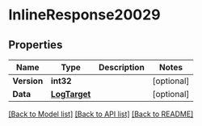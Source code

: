 # InlineResponse20029

## Properties

Name | Type | Description | Notes
------------ | ------------- | ------------- | -------------
**Version** | **int32** |  | [optional] 
**Data** | [**LogTarget**](log_target.md) |  | [optional] 

[[Back to Model list]](../README.md#documentation-for-models) [[Back to API list]](../README.md#documentation-for-api-endpoints) [[Back to README]](../README.md)


